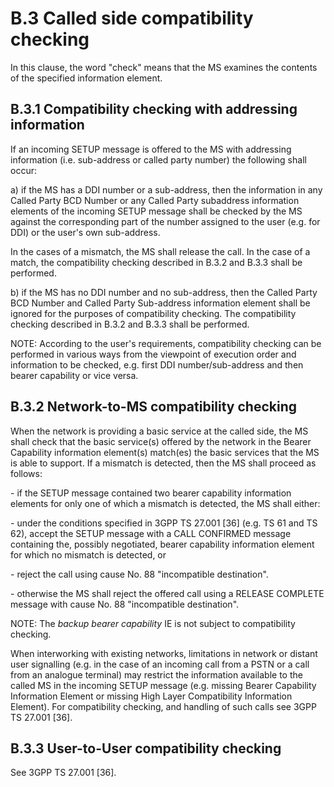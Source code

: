 
B.3 Called side compatibility checking
======================================

In this clause, the word \"check\" means that the MS examines the
contents of the specified information element.

B.3.1 Compatibility checking with addressing information
--------------------------------------------------------

If an incoming SETUP message is offered to the MS with addressing
information (i.e. sub-address or called party number) the following
shall occur:

a\) if the MS has a DDI number or a sub-address, then the information in
any Called Party BCD Number or any Called Party subaddress information
elements of the incoming SETUP message shall be checked by the MS
against the corresponding part of the number assigned to the user (e.g.
for DDI) or the user\'s own sub-address.

In the cases of a mismatch, the MS shall release the call. In the case
of a match, the compatibility checking described in B.3.2 and B.3.3
shall be performed.

b\) if the MS has no DDI number and no sub-address, then the Called Party
BCD Number and Called Party Sub-address information element shall be
ignored for the purposes of compatibility checking. The compatibility
checking described in B.3.2 and B.3.3 shall be performed.

NOTE: According to the user\'s requirements, compatibility checking can
be performed in various ways from the viewpoint of execution order and
information to be checked, e.g. first DDI number/sub-address and then
bearer capability or vice versa.

B.3.2 Network-to-MS compatibility checking
------------------------------------------

When the network is providing a basic service at the called side, the MS
shall check that the basic service(s) offered by the network in the
Bearer Capability information element(s) match(es) the basic services
that the MS is able to support. If a mismatch is detected, then the MS
shall proceed as follows:

\- if the SETUP message contained two bearer capability information
elements for only one of which a mismatch is detected, the MS shall
either:

\- under the conditions specified in 3GPP TS 27.001 \[36\] (e.g. TS 61
and TS 62), accept the SETUP message with a CALL CONFIRMED message
containing the, possibly negotiated, bearer capability information
element for which no mismatch is detected, or

\- reject the call using cause No. 88 \"incompatible destination\".

\- otherwise the MS shall reject the offered call using a RELEASE
COMPLETE message with cause No. 88 \"incompatible destination\".

NOTE: The *backup bearer capability* IE is not subject to compatibility
checking.

When interworking with existing networks, limitations in network or
distant user signalling (e.g. in the case of an incoming call from a
PSTN or a call from an analogue terminal) may restrict the information
available to the called MS in the incoming SETUP message (e.g. missing
Bearer Capability Information Element or missing High Layer
Compatibility Information Element). For compatibility checking, and
handling of such calls see 3GPP TS 27.001 \[36\].

B.3.3 User-to-User compatibility checking
-----------------------------------------

See 3GPP TS 27.001 \[36\].
